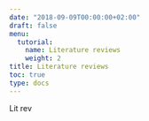 ```yaml
---
date: "2018-09-09T00:00:00+02:00"
draft: false
menu:
  tutorial:
    name: Literature reviews
    weight: 2
title: Literature reviews
toc: true
type: docs
---
```


Lit rev
